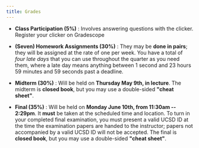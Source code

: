 ```yaml
---
title: Grades
---
```


- **Class Participation (5%)** :
  Involves answering questions with the clicker.
  Register your clicker on Gradescope

- **(Seven) Homework Assignments (30%)** :
  They may be **done in pairs**; they will be assigned at
  the rate of one per week. You have a total of *four late days*
  that you can use throughout the quarter as you need them,
  where a late day means anything between 1 second and 23
  hours 59 minutes and 59 seconds past a deadline.

- **Midterm (30%)** :
  Will be held on **Thursday May 9th, in lecture**.
  The midterm is **closed book**, but you may use a
  double-sided **"cheat sheet"**.

- **Final (35%)** :
  Will be held on **Monday June 10th, from 11:30am -- 2:29pm**.
  It **must** be taken at the scheduled time and location.
  To turn in your completed final examination, you must
  present a valid UCSD ID at the time the examination
  papers are handed to the instructor; papers not
  accompanied by a valid UCSD ID will not be accepted.
  The final is **closed book**, but you may use a
  double-sided **"cheat sheet"**.
